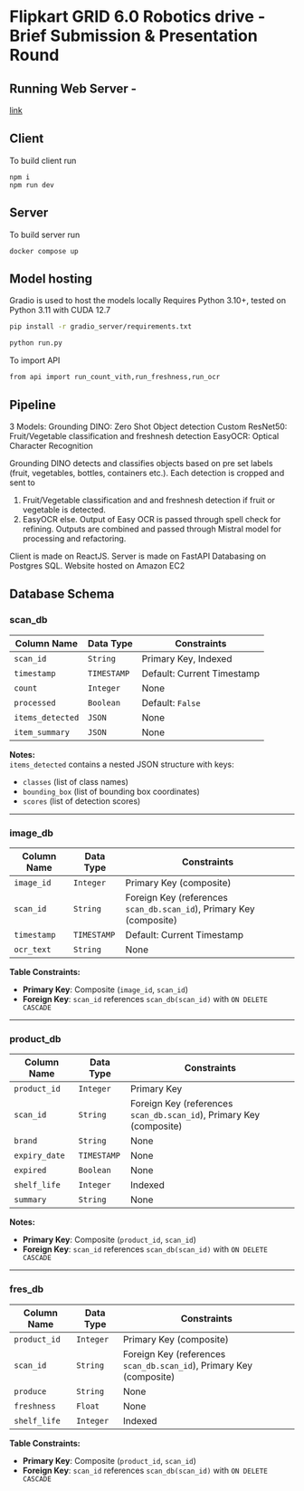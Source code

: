 # Flipkart GRID 6.0 Robotics drive - Brief Submission & Presentation Round

## Running Web Server - 

[link](https://grid2024.saatwik.in/)

## Client

To build client run

```
npm i
npm run dev
```

## Server

To build server run

```
docker compose up
```

## Model hosting

Gradio is used to host the models locally
Requires Python 3.10+, tested on Python 3.11 with CUDA 12.7

```bash
pip install -r gradio_server/requirements.txt
```

```bash
python run.py
```
To import API

```
from api import run_count_vith,run_freshness,run_ocr
```

## Pipeline
3 Models: 
Grounding DINO: Zero Shot Object detection
Custom ResNet50: Fruit/Vegetable classification and freshnesh detection
EasyOCR: Optical Character Recognition

Grounding DINO detects and classifies objects based on pre set labels (fruit, vegetables, bottles, containers etc.).
Each detection is cropped and sent to 
1) Fruit/Vegetable classification and and freshnesh detection if fruit or vegetable is detected.
2) EasyOCR else. Output of Easy OCR is passed through spell check for refining.
Outputs are combined and passed through Mistral model for processing and refactoring.

Client is made on ReactJS.
Server is made on FastAPI
Databasing on Postgres SQL.
Website hosted on Amazon EC2

## Database Schema

### **scan_db**
| Column Name      | Data Type     | Constraints                                   |
|------------------|---------------|-----------------------------------------------|
| `scan_id`        | `String`      | Primary Key, Indexed                         |
| `timestamp`      | `TIMESTAMP`   | Default: Current Timestamp                   |
| `count`          | `Integer`     | None                                         |
| `processed`      | `Boolean`     | Default: `False`                             |
| `items_detected` | `JSON`        | None                                         |
| `item_summary`   | `JSON`        | None                                         |

**Notes:**  
`items_detected` contains a nested JSON structure with keys:  
- `classes` (list of class names)  
- `bounding_box` (list of bounding box coordinates)  
- `scores` (list of detection scores)

---

### **image_db**
| Column Name      | Data Type     | Constraints                                   |
|------------------|---------------|-----------------------------------------------|
| `image_id`       | `Integer`     | Primary Key (composite)                      |
| `scan_id`        | `String`      | Foreign Key (references `scan_db.scan_id`), Primary Key (composite) |
| `timestamp`      | `TIMESTAMP`   | Default: Current Timestamp                   |
| `ocr_text`       | `String`      | None                                         |

**Table Constraints:**  
- **Primary Key**: Composite (`image_id`, `scan_id`)  
- **Foreign Key**: `scan_id` references `scan_db(scan_id)` with `ON DELETE CASCADE`

---

### **product_db**
| Column Name      | Data Type     | Constraints                                   |
|------------------|---------------|-----------------------------------------------|
| `product_id`     | `Integer`     | Primary Key                                  |
| `scan_id`        | `String`      | Foreign Key (references `scan_db.scan_id`), Primary Key (composite) |
| `brand`          | `String`      | None                                         |
| `expiry_date`    | `TIMESTAMP`   | None                                         |
| `expired`        | `Boolean`     | None                                         |
| `shelf_life`     | `Integer`     | Indexed                                      |
| `summary`        | `String`      | None                                         |

**Notes:**  
- **Primary Key**: Composite (`product_id`, `scan_id`)  
- **Foreign Key**: `scan_id` references `scan_db(scan_id)` with `ON DELETE CASCADE`

---

### **fres_db**
| Column Name      | Data Type     | Constraints                                   |
|------------------|---------------|-----------------------------------------------|
| `product_id`     | `Integer`     | Primary Key (composite)                      |
| `scan_id`        | `String`      | Foreign Key (references `scan_db.scan_id`), Primary Key (composite) |
| `produce`        | `String`      | None                                         |
| `freshness`      | `Float`       | None                                         |
| `shelf_life`     | `Integer`     | Indexed                                      |

**Table Constraints:**  
- **Primary Key**: Composite (`product_id`, `scan_id`)  
- **Foreign Key**: `scan_id` references `scan_db(scan_id)` with `ON DELETE CASCADE`
